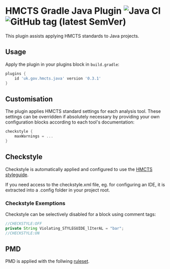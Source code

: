 # HMCTS Gradle Java Plugin ![Java CI](https://github.com/hmcts/gradle-java-plugin/workflows/Java%20CI/badge.svg) ![GitHub tag (latest SemVer)](https://img.shields.io/github/v/tag/hmcts/gradle-java-plugin?label=release)


This plugin assists applying HMCTS standards to Java projects.

## Usage

Apply the plugin in your plugins block in `build.gradle`:

```groovy
plugins {
    id 'uk.gov.hmcts.java' version '0.3.1'
}
```

## Customisation

The plugin applies HMCTS standard settings for each analysis tool. These settings can be overridden if absolutely necessary by providing your own configuration blocks according to each tool's documentation:

```groovy
checkstyle {
    maxWarnings = ...
}
```

## Checkstyle

Checkstyle is automatically applied and configured to use the [HMCTS styleguide](https://github.com/hmcts/gradle-java-plugin/blob/master/src/main/resources/hmcts-checkstyle.xml).

If you need access to the checkstyle.xml file, eg. for configuring an IDE, it is extracted into a
 .config folder in your project root.

### Checkstyle Exemptions

Checkstyle can be selectively disabled for a block using comment tags:

```java
//CHECKSTYLE:OFF
private String Violating_STYLEGUIDE_lIterAL = "bar";
//CHECKSTYLE:ON
```

## PMD

PMD is applied with the follwing [ruleset](https://github.com/hmcts/gradle-java-plugin/blob/master/src/main/resources/pmd-ruleset.xml).

